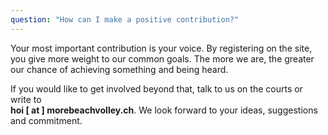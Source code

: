 ```yaml
---
question: "How can I make a positive contribution?"
---
```


Your most important contribution is your voice. 
By registering on the site, you give more weight to our common goals. The more we are, the greater our chance of achieving something and being heard.

If you would like to get involved beyond that, talk to us on the courts or write to<br />
**hoi [ at ] morebeachvolley.ch**. We look forward to your ideas, suggestions and commitment.

